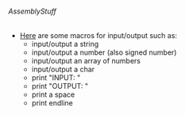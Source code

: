 ###### AssemblyStuff

- [Here](https://github.com/Quesmin/AssemblyStuff/blob/master/macro.mac) are some macros for input/output such as:
  * input/output a string
  * input/output a number (also signed number)
  * input/output an array of numbers
  * input/output a char
  * print "INPUT: "
  * print "OUTPUT: "
  * print a space
  * print endline
